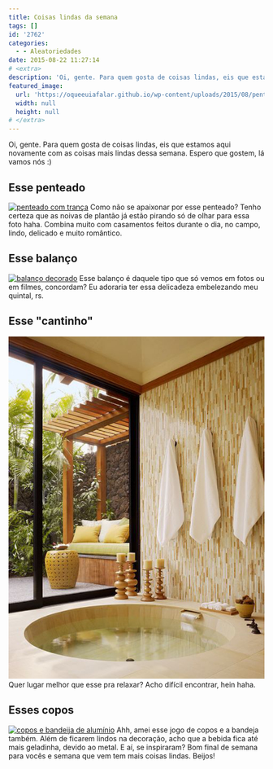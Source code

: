 ```yaml
---
title: Coisas lindas da semana
tags: []
id: '2762'
categories:
  - - Aleatoriedades
date: 2015-08-22 11:27:14
# <extra>
description: 'Oi, gente. Para quem gosta de coisas lindas, eis que estamos aqui novamente com as coisas mais lindas dessa semana. Espero que gostem, lá vamos nós 🙂 Esse penteado Como não se apaixonar por esse penteado? Tenho certeza que as noivas de plantão já estão pirando só de olhar para essa foto haha. Combina muito com casamentos feitos durante o dia, no campo, lindo, delicado e muito romântico. Esse balanço Esse balanço é daquele tipo que só vemos em fotos ou em filmes, concordam? Eu adoraria ter essa delicadeza embelezando meu quintal, rs. Esse &#8220;cantinho&#8221; Quer lugar melhor que esse pra relaxar? Acho difícil encontrar, hein haha. Esses copos Ahh, amei esse jogo de copos e a bandeja também. Além de ficarem lindos na decoração, acho que a bebida fica até mais geladinha, devido ao metal. E aí, se inspiraram? &hellip;'
featured_image: 
  url: 'https://oqueeuiafalar.github.io/wp-content/uploads/2015/08/penteado-com-trança-para-noiva-683x1024.jpg'
  width: null
  height: null
# </extra>
---
```


Oi, gente. Para quem gosta de coisas lindas, eis que estamos aqui novamente com as coisas mais lindas dessa semana. Espero que gostem, lá vamos nós :)

## Esse penteado

[![penteado com trança](/wp-content/uploads/2015/08/penteado-com-trança-para-noiva-683x1024.jpg)](/wp-content/uploads/2015/08/penteado-com-trança-para-noiva.jpg) Como não se apaixonar por esse penteado? Tenho certeza que as noivas de plantão já estão pirando só de olhar para essa foto haha. Combina muito com casamentos feitos durante o dia, no campo, lindo, delicado e muito romântico.

## Esse balanço

[![balanço decorado](/wp-content/uploads/2015/08/balanço-decorado.jpg)](/wp-content/uploads/2015/08/balanço-decorado.jpg) Esse balanço é daquele tipo que só vemos em fotos ou em filmes, concordam? Eu adoraria ter essa delicadeza embelezando meu quintal, rs.

## Esse "cantinho"

[![banheira, ar livre](/wp-content/uploads/2015/08/c433763a3c1f7f20a273199284a08ec7.jpg)](/wp-content/uploads/2015/08/c433763a3c1f7f20a273199284a08ec7.jpg) Quer lugar melhor que esse pra relaxar? Acho difícil encontrar, hein haha.

## Esses copos

[![copos e bandeija de alumínio](/wp-content/uploads/2015/08/copos-de-alumínio-707x1024.jpg)](/wp-content/uploads/2015/08/copos-de-alumínio.jpg) Ahh, amei esse jogo de copos e a bandeja também. Além de ficarem lindos na decoração, acho que a bebida fica até mais geladinha, devido ao metal. E aí, se inspiraram? Bom final de semana para vocês e semana que vem tem mais coisas lindas. Beijos!
